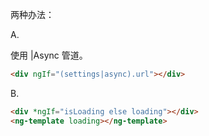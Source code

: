 两种办法：

A.

使用 |Async 管道。
```html
<div ngIf="(settings|async).url"></div>
```

B.

```html
<div *ngIf="isLoading else loading"></div>
<ng-template loading></ng-template>
```
